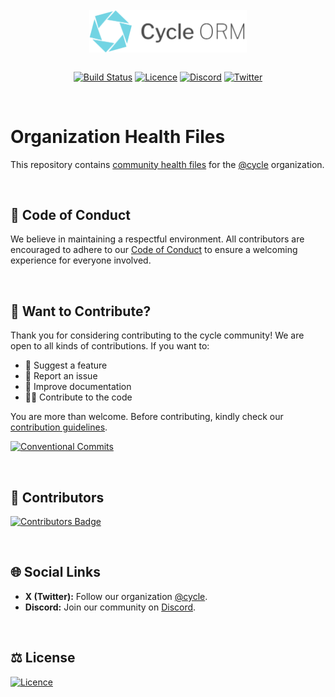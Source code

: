 <div align="center">
    <br>
    <a href="https://cycle-orm.dev" target="_blank">
        <picture>
            <source media="(prefers-color-scheme: dark)" srcset="https://github.com/cycle/.github/blob/main/logo/words-vector-dark.svg?raw=true">
            <img width="50%" align="center" src="https://github.com/cycle/.github/blob/main/logo/words-vector-light.svg?raw=true" alt="CycleORM Logo">
        </picture>
    </a>
    <br>
    <br>
</div>

<div align="center">

[![Build Status](https://img.shields.io/endpoint.svg?url=https%3A%2F%2Factions-badge.atrox.dev%2Fcycle%2F.github%2Fbadge%3Fref%3Dmain&style=flat-square&label=github%20actions)](https://github.com/cycle/.github/actions/workflows/integrate.yml)
[![Licence](https://img.shields.io/github/license/cycle/.github?style=flat-square&color=blue)](./LICENSE)
[![Discord](https://img.shields.io/discord/538114875570913290?style=flat-square&logo=discord&labelColor=7289d9&logoColor=white&color=39456d)](https://discord.gg/spiralphp)
[![Twitter](https://img.shields.io/badge/-Follow-black?style=flat-square&logo=X)](https://x.com/intent/follow?screen_name=SpiralPHP)

</div>

<br>

# Organization Health Files

This repository contains [community health files](https://docs.github.com/en/communities/setting-up-your-project-for-healthy-contributions/creating-a-default-community-health-file) for the [@cycle](https://github.com/cycle) organization.

<br>

## 🤝 Code of Conduct

We believe in maintaining a respectful environment. All contributors are encouraged to adhere to our [Code of Conduct](./.github/CODE_OF_CONDUCT.md) to ensure a welcoming experience for everyone involved.

<br>

## 🙌 Want to Contribute?

Thank you for considering contributing to the cycle community! We are open to all kinds of contributions. If you want to:

- 🤔 Suggest a feature
- 🐛 Report an issue
- 📖 Improve documentation
- 👨‍💻 Contribute to the code

You are more than welcome. Before contributing, kindly check our [contribution guidelines](.github/CONTRIBUTING.md).

[![Conventional Commits](https://img.shields.io/badge/Conventional%20Commits-1.0.0-yellow.svg?style=for-the-badge)](https://conventionalcommits.org)

<br>

## 🫡 Contributors

[![Contributors Badge](https://img.shields.io/github/contributors-anon/cycle/.github?style=for-the-badge)](https://github.com/cycle/.github/graphs/contributors)

<br>

## 🌐 Social Links

- **X (Twitter):** Follow our organization [@cycle](https://x.com/intent/follow?screen_name=SpiralPHP).
- **Discord:** Join our community on [Discord](https://discord.gg/spiralphp).

<br>

## ⚖️ License

[![Licence](https://img.shields.io/github/license/cycle/.github?style=for-the-badge&color=blue)](./LICENSE)

<br>
